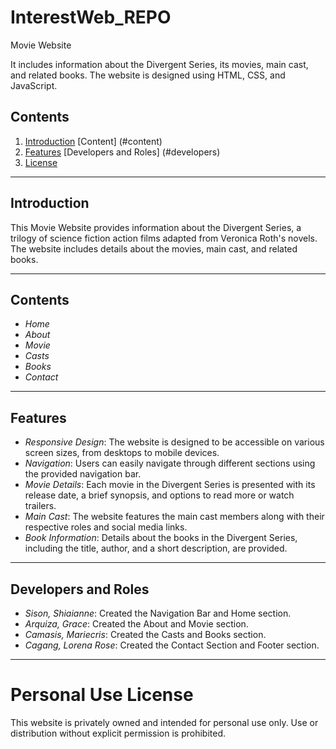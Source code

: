 # InterestWeb_REPO

Movie Website

It includes information about the Divergent Series, its movies, main cast, and related books. The website is designed using HTML, CSS, and JavaScript.

## Contents

1. [Introduction](#introduction)
[Content] (#content)
3. [Features](#features)
[Developers and Roles] (#developers)
5. [License](#license)

---

## Introduction

This Movie Website provides information about the Divergent Series, a trilogy of science fiction action films adapted from Veronica Roth's novels. The website includes details about the movies, main cast, and related books.

---

## Contents
- *Home*
- *About*
- *Movie*
- *Casts*
- *Books*
- *Contact*

---

## Features

- *Responsive Design*: The website is designed to be accessible on various screen sizes, from desktops to mobile devices.
- *Navigation*: Users can easily navigate through different sections using the provided navigation bar.
- *Movie Details*: Each movie in the Divergent Series is presented with its release date, a brief synopsis, and options to read more or watch trailers.
- *Main Cast*: The website features the main cast members along with their respective roles and social media links.
- *Book Information*: Details about the books in the Divergent Series, including the title, author, and a short description, are provided.

---
## Developers and Roles 
- *Sison, Shiaianne*: Created the Navigation Bar and Home section.
- *Arquiza, Grace*: Created the About and Movie section.
- *Camasis, Mariecris*: Created the Casts and Books section.
- *Cagang, Lorena Rose*: Created the Contact Section and Footer section.

---
# Personal Use License

This website is privately owned and intended for personal use only. Use or distribution without explicit permission is prohibited.